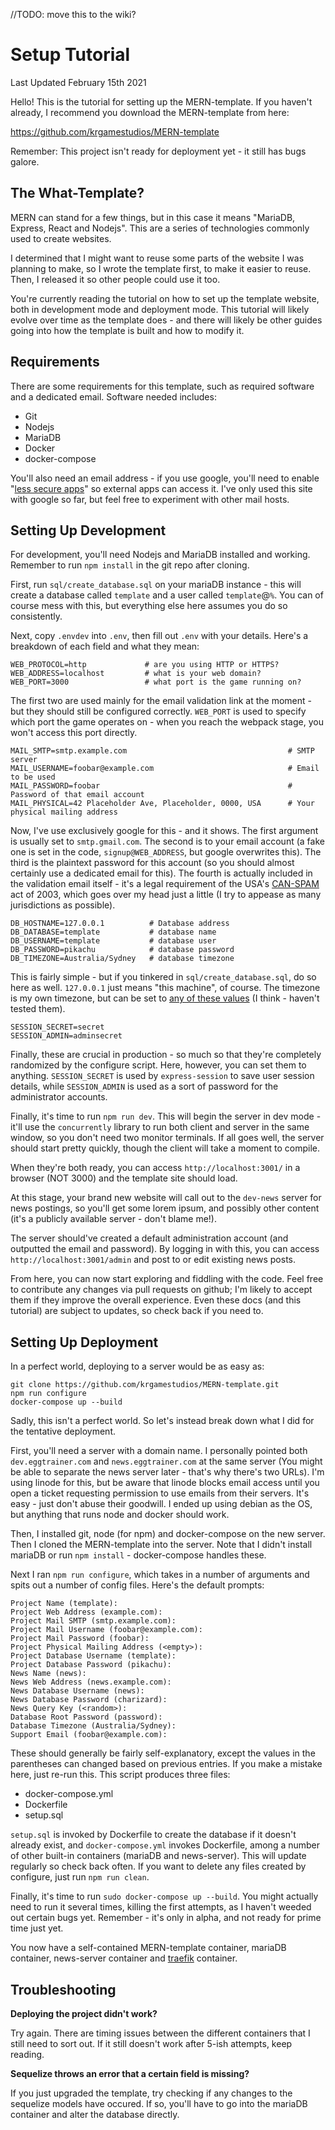 //TODO: move this to the wiki?

# Setup Tutorial

Last Updated February 15th 2021

Hello! This is the tutorial for setting up the MERN-template. If you haven't already, I recommend you download the MERN-template from here:

https://github.com/krgamestudios/MERN-template

Remember: This project isn't ready for deployment yet - it still has bugs galore.

## The What-Template?

MERN can stand for a few things, but in this case it means "MariaDB, Express, React and Nodejs". This are a series of technologies commonly used to create websites.

I determined that I might want to reuse some parts of the website I was planning to make, so I wrote the template first, to make it easier to reuse. Then, I released it so other people could use it too.

You're currently reading the tutorial on how to set up the template website, both in development mode and deployment mode. This tutorial will likely evolve over time as the template does - and there will likely be other guides going into how the template is built and how to modify it.

## Requirements

There are some requirements for this template, such as required software and a dedicated email. Software needed includes:

* Git
* Nodejs
* MariaDB
* Docker
* docker-compose

You'll also need an email address - if you use google, you'll need to enable "[less secure apps](https://support.google.com/accounts/answer/6010255?hl=en#zippy=%2Cif-less-secure-app-access-is-off-for-your-account%2Cif-less-secure-app-access-is-on-for-your-account)" so external apps can access it. I've only used this site with google so far, but feel free to experiment with other mail hosts.

## Setting Up Development

For development, you'll need Nodejs and MariaDB installed and working. Remember to run `npm install` in the git repo after cloning.

First, run `sql/create_database.sql` on your mariaDB instance - this will create a database called `template` and a user called `template`@`%`. You can of course mess with this, but everything else here assumes you do so consistently.

Next, copy `.envdev` into `.env`, then fill out `.env` with your details. Here's a breakdown of each field and what they mean:

```
WEB_PROTOCOL=http             # are you using HTTP or HTTPS?
WEB_ADDRESS=localhost         # what is your web domain?
WEB_PORT=3000                 # what port is the game running on?
```

The first two are used mainly for the email validation link at the moment - but they should still be configured correctly. `WEB_PORT` is used to specify which port the game operates on - when you reach the webpack stage, you won't access this port directly.

```
MAIL_SMTP=smtp.example.com                                    # SMTP server
MAIL_USERNAME=foobar@example.com                              # Email to be used
MAIL_PASSWORD=foobar                                          # Password of that email account
MAIL_PHYSICAL=42 Placeholder Ave, Placeholder, 0000, USA      # Your physical mailing address
```

Now, I've use exclusively google for this - and it shows. The first argument is usually set to `smtp.gmail.com`. The second is to your email account (a fake one is set in the code, `signup@WEB_ADDRESS`, but google overwrites this). The third is the plaintext password for this account (so you should almost certainly use a dedicated email for this). The fourth is actually included in the validation email itself - it's a legal requirement of the USA's [CAN-SPAM](https://en.wikipedia.org/wiki/CAN-SPAM_Act_of_2003) act of 2003, which goes over my head just a little (I try to appease as many jurisdictions as possible).

```
DB_HOSTNAME=127.0.0.1          # Database address
DB_DATABASE=template           # database name
DB_USERNAME=template           # database user
DB_PASSWORD=pikachu            # database password
DB_TIMEZONE=Australia/Sydney   # database timezone
```

This is fairly simple - but if you tinkered in `sql/create_database.sql`, do so here as well. `127.0.0.1` just means "this machine", of course. The timezone is my own timezone, but can be set to [any of these values](https://en.wikipedia.org/wiki/List_of_tz_database_time_zones) (I think - haven't tested them).

```
SESSION_SECRET=secret
SESSION_ADMIN=adminsecret
```

Finally, these are crucial in production - so much so that they're completely randomized by the configure script. Here, however, you can set them to anything. `SESSION_SECRET` is used by `express-session` to save user session details, while `SESSION_ADMIN` is used as a sort of password for the administrator accounts.

Finally, it's time to run `npm run dev`. This will begin the server in dev mode - it'll use the `concurrently` library to run both client and server in the same window, so you don't need two monitor terminals. If all goes well, the server should start pretty quickly, though the client will take a moment to compile.

When they're both ready, you can access `http://localhost:3001/` in a browser (NOT 3000) and the template site should load.

At this stage, your brand new website will call out to the `dev-news` server for news postings, so you'll get some lorem ipsum, and possibly other content (it's a publicly available server - don't blame me!).

The server should've created a default administration account (and outputted the email and password). By logging in with this, you can access `http://localhost:3001/admin` and post to or edit existing news posts.

From here, you can now start exploring and fiddling with the code. Feel free to contribute any changes via pull requests on github; I'm likely to accept them if they improve the overall experience. Even these docs (and this tutorial) are subject to updates, so check back if you need to.

## Setting Up Deployment

In a perfect world, deploying to a server would be as easy as:

```
git clone https://github.com/krgamestudios/MERN-template.git
npm run configure
docker-compose up --build
```

Sadly, this isn't a perfect world. So let's instead break down what I did for the tentative deployment.

First, you'll need a server with a domain name. I personally pointed both `dev.eggtrainer.com` and `news.eggtrainer.com` at the same server (You might be able to separate the news server later - that's why there's two URLs). I'm using linode for this, but be aware that linode blocks email access until you open a ticket requesting permission to use emails from their servers. It's easy - just don't abuse their goodwill. I ended up using debian as the OS, but anything that runs node and docker should work.

Then, I installed git, node (for npm) and docker-compose on the new server. Then I cloned the MERN-template into the server. Note that I didn't install mariaDB or run `npm install` - docker-compose handles these.

Next I ran `npm run configure`, which takes in a number of arguments and spits out a number of config files. Here's the default prompts:

```
Project Name (template): 
Project Web Address (example.com): 
Project Mail SMTP (smtp.example.com): 
Project Mail Username (foobar@example.com): 
Project Mail Password (foobar): 
Project Physical Mailing Address (<empty>): 
Project Database Username (template): 
Project Database Password (pikachu): 
News Name (news): 
News Web Address (news.example.com): 
News Database Username (news): 
News Database Password (charizard): 
News Query Key (<random>): 
Database Root Password (password): 
Database Timezone (Australia/Sydney): 
Support Email (foobar@example.com): 
```

These should generally be fairly self-explanatory, except the values in the parentheses can changed based on previous entries. If you make a mistake here, just re-run this. This script produces three files:

* docker-compose.yml
* Dockerfile
* setup.sql

`setup.sql` is invoked by Dockerfile to create the database if it doesn't already exist, and `docker-compose.yml` invokes Dockerfile, among a number of other built-in containers (mariaDB and news-server). This will update regularly so check back often. If you want to delete any files created by configure, just run `npm run clean`.

Finally, it's time to run `sudo docker-compose up --build`. You might actually need to run it several times, killing the first attempts, as I haven't weeded out certain bugs yet. Remember - it's only in alpha, and not ready for prime time just yet.

You now have a self-contained MERN-template container, mariaDB container, news-server container and [traefik](https://traefik.io/) container.

## Troubleshooting

**Deploying the project didn't work?**

Try again. There are timing issues between the different containers that I still need to sort out. If it still doesn't work after 5-ish attempts, keep reading.

**Sequelize throws an error that a certain field is missing?**

If you just upgraded the template, try checking if any changes to the sequelize models have occured. If so, you'll have to go into the mariaDB container and alter the database directly.

